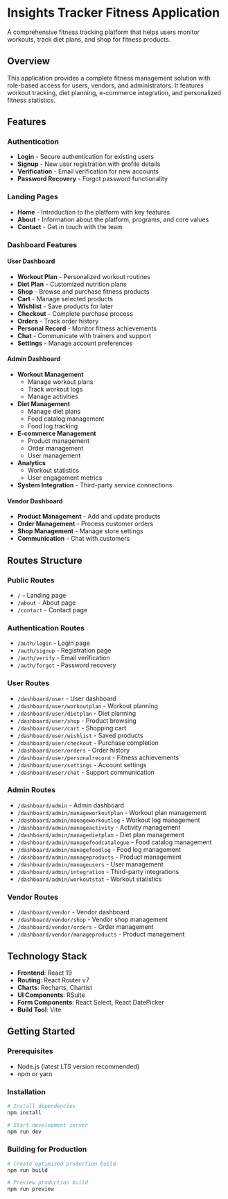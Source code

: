 # Insights Tracker Fitness Application

A comprehensive fitness tracking platform that helps users monitor workouts, track diet plans, and shop for fitness products.

## Overview

This application provides a complete fitness management solution with role-based access for users, vendors, and administrators. It features workout tracking, diet planning, e-commerce integration, and personalized fitness statistics.

## Features

### Authentication

- **Login** - Secure authentication for existing users
- **Signup** - New user registration with profile details
- **Verification** - Email verification for new accounts
- **Password Recovery** - Forgot password functionality

### Landing Pages

- **Home** - Introduction to the platform with key features
- **About** - Information about the platform, programs, and core values
- **Contact** - Get in touch with the team

### Dashboard Features

#### User Dashboard

- **Workout Plan** - Personalized workout routines
- **Diet Plan** - Customized nutrition plans
- **Shop** - Browse and purchase fitness products
- **Cart** - Manage selected products
- **Wishlist** - Save products for later
- **Checkout** - Complete purchase process
- **Orders** - Track order history
- **Personal Record** - Monitor fitness achievements
- **Chat** - Communicate with trainers and support
- **Settings** - Manage account preferences

#### Admin Dashboard

- **Workout Management**
  - Manage workout plans
  - Track workout logs
  - Manage activities
- **Diet Management**
  - Manage diet plans
  - Food catalog management
  - Food log tracking
- **E-commerce Management**
  - Product management
  - Order management
  - User management
- **Analytics**
  - Workout statistics
  - User engagement metrics
- **System Integration** - Third-party service connections

#### Vendor Dashboard

- **Product Management** - Add and update products
- **Order Management** - Process customer orders
- **Shop Management** - Manage store settings
- **Communication** - Chat with customers

## Routes Structure

### Public Routes

- `/` - Landing page
- `/about` - About page
- `/contact` - Contact page

### Authentication Routes

- `/auth/login` - Login page
- `/auth/signup` - Registration page
- `/auth/verify` - Email verification
- `/auth/forgot` - Password recovery

### User Routes

- `/dashboard/user` - User dashboard
- `/dashboard/user/workoutplan` - Workout planning
- `/dashboard/user/dietplan` - Diet planning
- `/dashboard/user/shop` - Product browsing
- `/dashboard/user/cart` - Shopping cart
- `/dashboard/user/wishlist` - Saved products
- `/dashboard/user/checkout` - Purchase completion
- `/dashboard/user/orders` - Order history
- `/dashboard/user/personalrecord` - Fitness achievements
- `/dashboard/user/settings` - Account settings
- `/dashboard/user/chat` - Support communication

### Admin Routes

- `/dashboard/admin` - Admin dashboard
- `/dashboard/admin/manageworkoutplan` - Workout plan management
- `/dashboard/admin/manageworkoutlog` - Workout log management
- `/dashboard/admin/manageactivity` - Activity management
- `/dashboard/admin/managedietplan` - Diet plan management
- `/dashboard/admin/managefoodcatalogue` - Food catalog management
- `/dashboard/admin/managefoodlog` - Food log management
- `/dashboard/admin/manageproducts` - Product management
- `/dashboard/admin/manageusers` - User management
- `/dashboard/admin/integration` - Third-party integrations
- `/dashboard/admin/workoutstat` - Workout statistics

### Vendor Routes

- `/dashboard/vendor` - Vendor dashboard
- `/dashboard/vendor/shop` - Vendor shop management
- `/dashboard/vendor/orders` - Order management
- `/dashboard/vendor/manageproducts` - Product management

## Technology Stack

- **Frontend**: React 19
- **Routing**: React Router v7
- **Charts**: Recharts, Chartist
- **UI Components**: RSuite
- **Form Components**: React Select, React DatePicker
- **Build Tool**: Vite

## Getting Started

### Prerequisites

- Node.js (latest LTS version recommended)
- npm or yarn

### Installation

```bash
# Install dependencies
npm install

# Start development server
npm run dev
```

### Building for Production

```bash
# Create optimized production build
npm run build

# Preview production build
npm run preview
```
